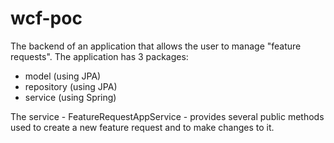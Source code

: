 # wcf-poc
The backend of an application that allows the user to manage "feature requests".
The application has 3 packages:
- model (using JPA)
- repository (using JPA)
- service (using Spring)

The service - FeatureRequestAppService - provides several public methods used to create a new feature request and to make changes to it.
